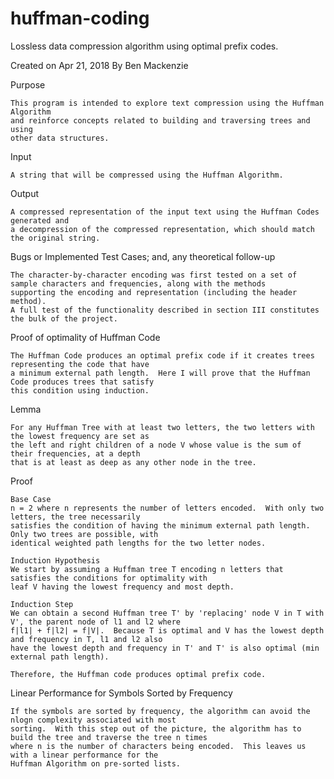 # huffman-coding
Lossless data compression algorithm using optimal prefix codes.


Created on Apr 21, 2018
By Ben Mackenzie


Purpose

    This program is intended to explore text compression using the Huffman Algorithm
    and reinforce concepts related to building and traversing trees and using
    other data structures.

Input

    A string that will be compressed using the Huffman Algorithm.

Output

    A compressed representation of the input text using the Huffman Codes generated and
    a decompression of the compressed representation, which should match the original string.

Bugs or Implemented Test Cases; and, any theoretical follow-up 
    
    The character-by-character encoding was first tested on a set of sample characters and frequencies, along with the methods
    supporting the encoding and representation (including the header method).
    A full test of the functionality described in section III constitutes the bulk of the project.


Proof of optimality of Huffman Code

    The Huffman Code produces an optimal prefix code if it creates trees representing the code that have
    a minimum external path length.  Here I will prove that the Huffman Code produces trees that satisfy 
    this condition using induction.

Lemma

    For any Huffman Tree with at least two letters, the two letters with the lowest frequency are set as
    the left and right children of a node V whose value is the sum of their frequencies, at a depth
    that is at least as deep as any other node in the tree.

Proof

    Base Case
    n = 2 where n represents the number of letters encoded.  With only two letters, the tree necessarily
    satisfies the condition of having the minimum external path length.  Only two trees are possible, with
    identical weighted path lengths for the two letter nodes.
    
    Induction Hypothesis
    We start by assuming a Huffman tree T encoding n letters that satisfies the conditions for optimality with 
    leaf V having the lowest frequency and most depth.
    
    Induction Step
    We can obtain a second Huffman tree T' by 'replacing' node V in T with V', the parent node of l1 and l2 where
    f|l1| + f|l2| = f|V|.  Because T is optimal and V has the lowest depth and frequency in T, l1 and l2 also 
    have the lowest depth and frequency in T' and T' is also optimal (min external path length).  
    
    Therefore, the Huffman code produces optimal prefix code.
    
Linear Performance for Symbols Sorted by Frequency

    If the symbols are sorted by frequency, the algorithm can avoid the nlogn complexity associated with most
    sorting.  With this step out of the picture, the algorithm has to build the tree and traverse the tree n times
    where n is the number of characters being encoded.  This leaves us with a linear performance for the 
    Huffman Algorithm on pre-sorted lists.
